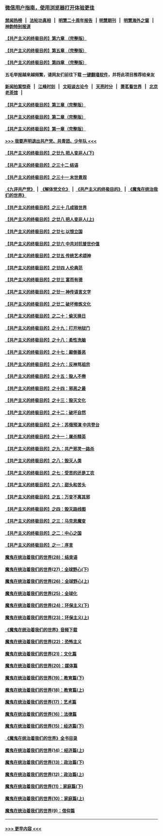### [微信用户指南，使用浏览器打开体验更佳](https://github.com/gfw-breaker/banned-news1/blob/master/indexes/wechat-guide.md?t=0)
#### [禁闻热榜](热点新闻.md?t=0)  &nbsp;&nbsp;|&nbsp;&nbsp; [法轮功真相](https://github.com/gfw-breaker/truth/blob/master/README.md?t=0) &nbsp;&nbsp;|&nbsp;&nbsp; [明慧二十周年报告](https://github.com/gfw-breaker/mh-reports/blob/master/README.md?t=0) &nbsp;&nbsp;|&nbsp;&nbsp;[明慧期刊](https://github.com/gfw-breaker/mh-qikan) &nbsp;&nbsp;|&nbsp;&nbsp; [明慧海外之窗](https://github.com/gfw-breaker/mh-news/blob/master/README.md?t=0) &nbsp;&nbsp;|&nbsp;&nbsp; [神韵特别报道](https://github.com/gfw-breaker/mh-news/blob/master/shenyun.md?t=0)
#### [【共产主义的终极目的】第六章 （完整版）](../pages/nsc422/n11428913.md?t=02091055) 
#### [【共产主义的终极目的】第五章 （完整版）](../pages/nsc422/n11428912.md?t=02091055) 
#### [【共产主义的终极目的】第四章 （完整版）](../pages/nsc422/n11428907.md?t=02091055) 
#### 五毛举报越来越频繁，请网友们前往下载 [一键翻墙软件](https://github.com/gfw-breaker/ssr-accounts)，并将此项目推荐给亲友
#### [新闻拍案惊奇](https://github.com/gfw-breaker/banned-news1/blob/master/pages/link4.md) &nbsp;&nbsp;|&nbsp;&nbsp; [江峰时刻](https://github.com/gfw-breaker/banned-news1/blob/master/pages/link4.md) &nbsp;&nbsp;|&nbsp;&nbsp; [文昭谈古论今](https://github.com/gfw-breaker/banned-news1/blob/master/pages/link4.md) &nbsp;&nbsp;|&nbsp;&nbsp; [天亮时分](https://github.com/gfw-breaker/banned-news1/blob/master/pages/link4.md) &nbsp;&nbsp;|&nbsp;&nbsp; [萧茗看世界](https://github.com/gfw-breaker/banned-news1/blob/master/pages/link4.md) &nbsp;&nbsp;|&nbsp;&nbsp; [北京老茶馆](https://github.com/gfw-breaker/banned-news1/blob/master/pages/link4.md) &nbsp;&nbsp;|&nbsp;&nbsp; 
#### [【共产主义的终极目的】第三章（完整版）](../pages/nsc422/n11428848.md?t=02091055) 
#### [【共产主义的终极目的】第二章（完整版）](../pages/nsc422/n11428831.md?t=02091055) 
#### [【共产主义的终极目的】第一章（完整版）](../pages/nsc422/n11417651.md?t=02091055) 
#### [>>> 我要声明退出共产党、共青团、少年队 <<<](https://github.com/begood0513/goodnews/blob/master/quit/letter.md) 
#### [【共产主义的终极目的】之廿九 把人变非人(下)](../pages/nsc422/n11344140.md?t=02091055) 
#### [【共产主义的终极目的】之三十二 结语](../pages/nsc422/n11360535.md?t=02091055) 
#### [【共产主义的终极目的】之三十一 末世景观](../pages/nsc422/n11351129.md?t=02091055) 
#### [《九评共产党》](https://github.com/begood0513/9ping.md/blob/master/README.md) &nbsp;|&nbsp; [《解体党文化》](../../../../jtdwh.md/blob/master/README.md)  &nbsp;|&nbsp; [《共产主义的终极目的》](../../../../gczydzjmd.md/blob/master/README.md) &nbsp;|&nbsp; [《魔鬼在统治我们的世界》](../../../../mgztzwmdsj.md/blob/master/README.md) 
#### [【共产主义的终极目的】之三十 几成狼世界](../pages/nsc422/n11348280.md?t=02091055) 
#### [【共产主义的终极目的】之廿八 把人变非人(上)](../pages/nsc422/n11340492.md?t=02091055) 
#### [【共产主义的终极目的】之廿七 以恨立国](../pages/nsc422/n11336944.md?t=02091055) 
#### [【共产主义的终极目的】之廿六 中共对抗普世价值](../pages/nsc422/n11324785.md?t=02091055) 
#### [【共产主义的终极目的】之廿五 传统艺术颂神](../pages/nsc422/n11296396.md?t=02091055) 
#### [【共产主义的终极目的】之廿四 人伦典范](../pages/nsc422/n11296397.md?t=02091055) 
#### [【共产主义的终极目的】之廿三 富而有德](../pages/nsc422/n11283598.md?t=02091055) 
#### [【共产主义的终极目的】之廿一 神传语言文字](../pages/nsc422/n11263265.md?t=02091055) 
#### [【共产主义的终极目的】之廿二 破坏修炼文化](../pages/nsc422/n11245728.md?t=02091055) 
#### [【共产主义的终极目的】之二十：偷天换日](../pages/nsc422/n11238846.md?t=02091055) 
#### [【共产主义的终极目的】之十九：打开地狱门](../pages/nsc422/n11206376.md?t=02091055) 
#### [【共产主义的终极目的】之十八：柔性洗脑](../pages/nsc422/n11199994.md?t=02091055) 
#### [【共产主义的终极目的】之十七：颠倒善恶](../pages/nsc422/n11179782.md?t=02091055) 
#### [【共产主义的终极目的】之十六：反神骂祖宗](../pages/nsc422/n11166798.md?t=02091055) 
#### [【共产主义的终极目的】之十五：毁人不倦](../pages/nsc422/n11166792.md?t=02091055) 
#### [【共产主义的终极目的】之十四：邪恶之最](../pages/nsc422/n11150249.md?t=02091055) 
#### [【共产主义的终极目的】之十三：毁灭文化](../pages/nsc422/n11135227.md?t=02091055) 
#### [【共产主义的终极目的】之十二：破坏自然](../pages/nsc422/n11135214.md?t=02091055) 
#### [【共产主义的终极目的】之十：苏俄预演 中共登台](../pages/nsc422/n11118424.md?t=02091055) 
#### [【共产主义的终极目的】之十一：屠杀精英](../pages/nsc422/n11118442.md?t=02091055) 
#### [【共产主义的终极目的】之九：共产邪灵一路杀](../pages/nsc422/n11114139.md?t=02091055) 
#### [【共产主义的终极目的】之八：毁灭人类](../pages/nsc422/n11108503.md?t=02091055) 
#### [【共产主义的终极目的】之七：受苦的还是工农](../pages/nsc422/n11101809.md?t=02091055) 
#### [【共产主义的终极目的】之六：甜头和苦头](../pages/nsc422/n11096971.md?t=02091055) 
#### [【共产主义的终极目的】之五：万变不离其邪](../pages/nsc422/n11091285.md?t=02091055) 
#### [【共产主义的终极目的】之四：毁灭路线图](../pages/nsc422/n11086284.md?t=02091055) 
#### [【共产主义的终极目的】之三：马克思魔变](../pages/nsc422/n11061941.md?t=02091055) 
#### [【共产主义的终极目的】之二：中心之国](../pages/nsc422/n11047728.md?t=02091055) 
#### [【共产主义的终极目的】之一：序言](../pages/nsc422/n11086077.md?t=02091055) 
#### [魔鬼在统治着我们的世界(28)：结束语](../pages/nsc422/n10936246.md?t=02091055) 
#### [魔鬼在统治着我们的世界(27)：全球野心(下)](../pages/nsc422/n10928319.md?t=02091055) 
#### [魔鬼在统治着我们的世界(26)：全球野心(上)](../pages/nsc422/n10900318.md?t=02091055) 
#### [魔鬼在统治着我们的世界(25)：全球化](../pages/nsc422/n10788205.md?t=02091055) 
#### [魔鬼在统治着我们的世界(24)：环保主义(下)](../pages/nsc422/n10695307.md?t=02091055) 
#### [魔鬼在统治着我们的世界(23)：环保主义(上)](../pages/nsc422/n10688613.md?t=02091055) 
#### [《魔鬼在统治着我们的世界》音频下载](../pages/nsc422/n10635553.md?t=02091055) 
#### [魔鬼在统治着我们的世界(22)：恐怖主义](../pages/nsc422/n10614727.md?t=02091055) 
#### [魔鬼在统治着我们的世界(21)：文化篇](../pages/nsc422/n10597706.md?t=02091055) 
#### [魔鬼在统治着我们的世界(20)：媒体篇](../pages/nsc422/n10586579.md?t=02091055) 
#### [魔鬼在统治着我们的世界(19)：教育篇(下)](../pages/nsc422/n10564808.md?t=02091055) 
#### [魔鬼在统治着我们的世界(18)：教育篇(上)](../pages/nsc422/n10526970.md?t=02091055) 
#### [魔鬼在统治着我们的世界(17)：艺术篇](../pages/nsc422/n10499093.md?t=02091055) 
#### [魔鬼在统治着我们的世界(16)：法律篇](../pages/nsc422/n10485969.md?t=02091055) 
#### [魔鬼在统治着我们的世界(15)：经济篇(下)](../pages/nsc422/n10469975.md?t=02091055) 
#### [《魔鬼在统治着我们的世界》全书目录](../pages/nsc422/n10464261.md?t=02091055) 
#### [魔鬼在统治着我们的世界(14)：经济篇(上)](../pages/nsc422/n10457370.md?t=02091055) 
#### [魔鬼在统治着我们的世界(13)：政治篇(下)](../pages/nsc422/n10448270.md?t=02091055) 
#### [魔鬼在统治着我们的世界(12)：政治篇(上)](../pages/nsc422/n10444576.md?t=02091055) 
#### [魔鬼在统治着我们的世界(11)：家庭篇(下)](../pages/nsc422/n10440961.md?t=02091055) 
#### [魔鬼在统治着我们的世界(10)：家庭篇(上)](../pages/nsc422/n10435448.md?t=02091055) 
#### [魔鬼在统治着我们的世界(9)：信仰篇](../pages/nsc422/n10432159.md?t=02091055) 

----
#### [ >>> 更早内容 <<< ](../indexes/nsc422-earlier.md)
